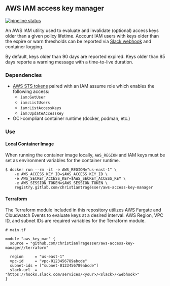 ## AWS IAM access key manager
[![pipeline status](https://gitlab.com/christianTragesser/aws-access-key-manager/badges/master/pipeline.svg)](https://gitlab.com/christianTragesser/aws-access-key-manager/commits/master)

An AWS IAM utility used to evaluate and invalidate (optional) access keys older than a given policy lifetime.  Account IAM users with keys older than the expire or warn thresholds can be reported via [Slack webhook](https://api.slack.com/incoming-webhooks) and container logging.

By default, keys older than 90 days are reported expired.  Keys older than 85 days reporte a warning message with a time-to-live duration.

### Dependencies
* [AWS STS tokens](https://docs.aws.amazon.com/STS/latest/APIReference/welcome.html) paired with an IAM assume role which enables the following access:
  - `iam:GetUser`
  - `iam:ListUsers`
  - `iam:ListAccessKeys`
  - `iam:UpdateAccessKey`
* OCI-compliant container runtime (docker, podman, etc.)

### Use
#### Local Container Image
When running the container image locally, `AWS_REGION` and IAM keys must be set as environment variables for the container runtime.  
```
$ docker run --rm -it -e AWS_REGION="us-east-1" \
    -e AWS_ACCESS_KEY_ID=$AWS_ACCESS_KEY_ID \
    -e AWS_SECRET_ACCESS_KEY=$AWS_SECRET_ACCESS_KEY \
    -e AWS_SESSION_TOKEN=$AWS_SESSION_TOKEN \
    registry.gitlab.com/christiantragesser/aws-access-key-manager
```

#### Terraform
The Terraform module included in this repository utilizes AWS Fargate and Cloudwatch Events to evaluate keys at a desired interval.  AWS Region, VPC ID, and subnet IDs are required variables for the Terraform module.
```
# main.tf

module "aws_key_man" {
  source = "github.com/christianTragesser/aws-access-key-manager//terraform"

  region     = "us-east-1"
  vpc-id     = "vpc-0123456789abcde" 
  subnet-ids = ["subnet-0123456789abcde"]
  slack-url  = "https://hooks.slack.com/services/<your>/<slack>/<webhook>"
}
```